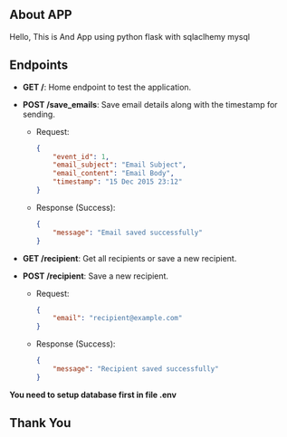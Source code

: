 
## About APP

Hello, This is And App using python flask with sqlaclhemy mysql

## Endpoints

- **GET /**: Home endpoint to test the application.
  
- **POST /save_emails**: Save email details along with the timestamp for sending.

  - Request:
    ```json
    {
        "event_id": 1,
        "email_subject": "Email Subject",
        "email_content": "Email Body",
        "timestamp": "15 Dec 2015 23:12"
    }
    ```

  - Response (Success):
    ```json
    {
        "message": "Email saved successfully"
    }
    ```

- **GET /recipient**: Get all recipients or save a new recipient.

- **POST /recipient**: Save a new recipient.

  - Request:
    ```json
    {
        "email": "recipient@example.com"
    }
    ```

  - Response (Success):
    ```json
    {
        "message": "Recipient saved successfully"
    }
    ```


**You need to setup database first in file .env**

## Thank You
